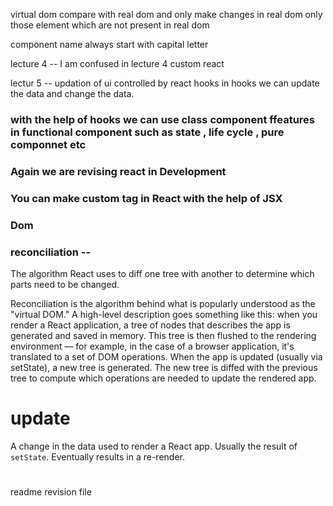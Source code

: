 virtual dom compare with real dom and only make changes in real dom only those element which are not present in real dom 

component name always start with capital letter

lecture 4 -- I am confused in lecture 4 custom react

lectur 5 -- updation of ui controlled by react hooks  in hooks we can update the data and change the data.

### with the help of hooks we can use class component ffeatures in functional component such as state , life cycle , pure componnet etc 

### Again we are revising react in Development


### You can make custom tag in React with the help of JSX

### Dom
### reconciliation --
 The algorithm React uses to diff one tree with another to determine which parts need to be changed.

 Reconciliation is the algorithm behind what is popularly understood as the "virtual DOM." A high-level description goes something like this: when you render a React application, a tree of nodes that describes the app is generated and saved in memory. This tree is then flushed to the rendering environment — for example, in the case of a browser application, it's translated to a set of DOM operations. When the app is updated (usually via setState), a new tree is generated. The new tree is diffed with the previous tree to compute which operations are needed to update the rendered app.

# update
A change in the data used to render a React app. Usually the result of `setState`. Eventually results in a re-render.

# 
readme revision file